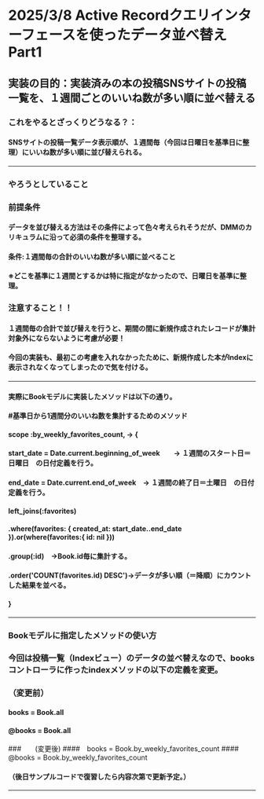 # 2025/3/8 Active Recordクエリインターフェースを使ったデータ並べ替えPart1
## 実装の目的：実装済みの本の投稿SNSサイトの投稿一覧を、１週間ごとのいいね数が多い順に並べ替える
### これをやるとざっくりどうなる？：
#### SNSサイトの投稿一覧データ表示順が、１週間毎（今回は日曜日を基準日に整理）にいいね数が多い順に並び替えられる。
----------------------------
### やろうとしていること
### 前提条件
#### データを並び替える方法はその条件によって色々考えられそうだが、DMMのカリキュラムに沿って必須の条件を整理する。
#### 条件:１週間毎の合計のいいね数が多い順に並べること
#### ※どこを基準に１週間とするかは特に指定がなかったので、日曜日を基準に整理。
### 注意すること！！
#### １週間毎の合計で並び替えを行うと、期間の間に新規作成されたレコードが集計対象外にならないように考慮が必要！
#### 今回の実装も、最初この考慮を入れなかったために、新規作成した本がIndexに表示されなくなってしまったので気を付ける。
----------------------------
#### 実際にBookモデルに実装したメソッドは以下の通り。
####  #基準日から1週間分のいいね数を集計するためのメソッド
####  scope :by_weekly_favorites_count, -> {
####      start_date = Date.current.beginning_of_week　　→ １週間のスタート日＝日曜日　の日付定義を行う。
####       end_date = Date.current.end_of_week　→ １週間の終了日＝土曜日　の日付定義を行う。
####
####    left_joins(:favorites)
####      .where(favorites: { created_at: start_date..end_date }).or(where(favorites:{ id: nil }))
####      .group(:id)　→Book.id毎に集計する。
####      .order('COUNT(favorites.id) DESC')→データが多い順（＝降順）にカウントした結果を並べる。
####  }
--------------------------
### Bookモデルに指定したメソッドの使い方
### 今回は投稿一覧（Indexビュー）のデータの並べ替えなので、booksコントローラに作ったindexメソッドの以下の定義を変更。
### （変更前）
#### books = Book.all
####  @books = Book.all
###　　(変更後)
####　books = Book.by_weekly_favorites_count
####　@books = Book.by_weekly_favorites_count

#### （後日サンプルコードで復習したら内容次第で更新予定。）
-------------------------

